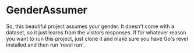 # GenderAssumer
So, this beautiful project assumes your gender. It doesn't come with a dataset, so it just learns from the visitors responses. If for whatever reason you want to run this project, just clone it and make sure you have Go's revel installed and then run 'revel run'. 
